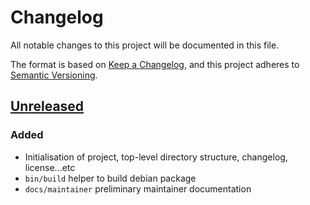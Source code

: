 # Changelog

All notable changes to this project will be documented in this file.

The format is based on [Keep a Changelog](https://keepachangelog.com/en/1.0.0/),
and this project adheres to [Semantic Versioning](https://semver.org/spec/v2.0.0.html).

## [Unreleased]

### Added

* Initialisation of project, top-level directory structure, changelog, license...etc 
* `bin/build` helper to build debian package
* `docs/maintainer` preliminary maintainer documentation

[unreleased]: https://github.com/aedart/bashy/compare/HEAD
